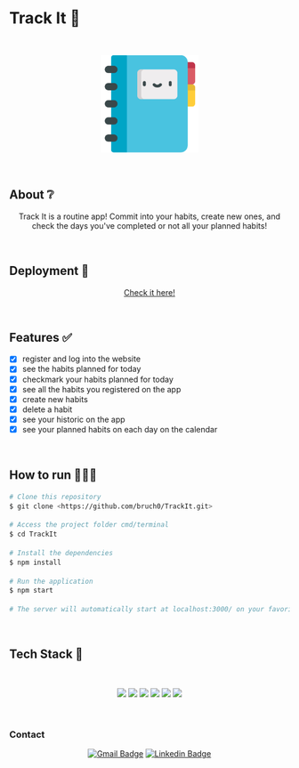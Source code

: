 # Track It 📅

</br>

<p align="center">
  <img src="public/icon.png" width="175" alt="linkr" />
</p>

</br>

## About ❔

<p align="center">Track It is a routine app! Commit into your habits, create new ones, and check the days you've completed or not all your planned habits!</p>

<!-- ## Preview

um gif da aplicação bem maneiro -->

</br>

## Deployment 🚀

<p align="center"><a  href="https://track-it-gilt.vercel.app/">Check it here!</a></p>

</br>

## Features ✅

- [x] register and log into the website
- [x] see the habits planned for today
- [x] checkmark your habits planned for today
- [x] see all the habits you registered on the app
- [x] create new habits
- [x] delete a habit
- [x] see your historic on the app
- [x] see your planned habits on each day on the calendar

</br>

## How to run 🏃‍♀️💨

```bash
# Clone this repository
$ git clone <https://github.com/bruch0/TrackIt.git>

# Access the project folder cmd/terminal
$ cd TrackIt

# Install the dependencies
$ npm install

# Run the application 
$ npm start

# The server will automatically start at localhost:3000/ on your favorite browser 
```
</br>

## Tech Stack 💾

<br/>

<p align="center">
  <img src="https://img.shields.io/badge/HTML5-E34F26?style=for-the-badge&logo=html5&logoColor=white" />
  <img src="https://img.shields.io/badge/CSS3-1572B6?style=for-the-badge&logo=css3&logoColor=white" />
  <img src="https://img.shields.io/badge/JavaScript-F7DF1E?style=for-the-badge&logo=javascript&logoColor=black" />
  <img src="https://img.shields.io/badge/React-20232A?style=for-the-badge&logo=react&logoColor=61DAFB" />
  <img src="https://img.shields.io/badge/styled--components-DB7093?style=for-the-badge&logo=styled-components&logoColor=white" />
  <img src="https://img.shields.io/badge/Vercel-000000?style=for-the-badge&logo=vercel&logoColor=white" />
</p>

</br>

### Contact

<div align="center">
  
  [![Gmail Badge](https://img.shields.io/badge/Gmail-D14836?style=for-the-badge&logo=gmail&logoColor=white)](mailto:lucas.bruch0@gmail.com)
  [![Linkedin Badge](https://img.shields.io/badge/LinkedIn-0077B5?style=for-the-badge&logo=linkedin&logoColor=white)](https://www.linkedin.com/in/lucas-bruch)
  
</div>
